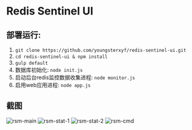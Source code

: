 # Redis Sentinel UI

## 部署运行:

1. `git clone https://github.com/youngsterxyf/redis-sentinel-ui.git`
2. `cd redis-sentinel-ui & npm install`
3. `gulp default`
4. 数据库初始化: `node init.js`
5. 启动后台redis监控数据收集进程: `node monitor.js`
6. 启用web应用进程: `node app.js`

## 截图

![rsm-main](https://raw.github.com/youngsterxyf/redis-sentinel-ui/master/screenshot/rsm-main.png)
![rsm-stat-1](https://raw.github.com/youngsterxyf/redis-sentinel-ui/master/screenshot/rsm-stat-1.png)
![rsm-stat-2](https://raw.github.com/youngsterxyf/redis-sentinel-ui/master/screenshot/rsm-stat-2.png)
![rsm-cmd](https://raw.github.com/youngsterxyf/redis-sentinel-ui/master/screenshot/rsm-cmd.png)
